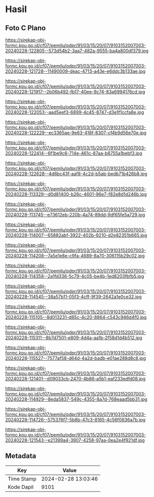 # Hasil

## Foto C Plano

https://sirekap-obj-formc.kpu.go.id/cf07/pemilu/pdpr/91/03/15/20/07/9103152007003-20240228-122805--573d54b2-3aa7-482a-9555-ba4a800df379.jpg

https://sirekap-obj-formc.kpu.go.id/cf07/pemilu/pdpr/91/03/15/20/07/9103152007003-20240228-121728--11490009-deac-4713-a43e-e6ddc3b133ae.jpg

https://sirekap-obj-formc.kpu.go.id/cf07/pemilu/pdpr/91/03/15/20/07/9103152007003-20240228-121917--2b06b492-fb17-40ee-9c74-83a6994176cd.jpg

https://sirekap-obj-formc.kpu.go.id/cf07/pemilu/pdpr/91/03/15/20/07/9103152007003-20240228-122053--aad5eef3-6899-4c45-8747-d3e1f1ccfa8e.jpg

https://sirekap-obj-formc.kpu.go.id/cf07/pemilu/pdpr/91/03/15/20/07/9103152007003-20240228-122229--ec3365ae-9e63-418f-8307-cf4b9d56e70e.jpg

https://sirekap-obj-formc.kpu.go.id/cf07/pemilu/pdpr/91/03/15/20/07/9103152007003-20240228-122414--6f1be9c6-714e-461c-87aa-b8755a1bebf3.jpg

https://sirekap-obj-formc.kpu.go.id/cf07/pemilu/pdpr/91/03/15/20/07/9103152007003-20240228-122628--4d6bc43f-aaf8-4c2d-b5ab-bedb71b426b8.jpg

https://sirekap-obj-formc.kpu.go.id/cf07/pemilu/pdpr/91/03/15/20/07/9103152007003-20240228-113329--d0d81400-b26c-4601-96e7-f82e8d1d246b.jpg

https://sirekap-obj-formc.kpu.go.id/cf07/pemilu/pdpr/91/03/15/20/07/9103152007003-20240228-113745--e73612eb-220b-4a74-89dd-9df65fe5a729.jpg

https://sirekap-obj-formc.kpu.go.id/cf07/pemilu/pdpr/91/03/15/20/07/9103152007003-20240228-114007--65882abf-3922-402b-9210-d2e82351b665.jpg

https://sirekap-obj-formc.kpu.go.id/cf07/pemilu/pdpr/91/03/15/20/07/9103152007003-20240228-114208--7a5e1e8e-c9fa-4689-8a70-306115b29c02.jpg

https://sirekap-obj-formc.kpu.go.id/cf07/pemilu/pdpr/91/03/15/20/07/9103152007003-20240228-114358--2a1fd336-5c79-4c05-be4b-1ed8203fbfb5.jpg

https://sirekap-obj-formc.kpu.go.id/cf07/pemilu/pdpr/91/03/15/20/07/9103152007003-20240228-114545--38a57b11-05f3-4cff-9f39-2642a1e0ce32.jpg

https://sirekap-obj-formc.kpu.go.id/cf07/pemilu/pdpr/91/03/15/20/07/9103152007003-20240228-115105--8d013231-d85c-4c20-8864-c543c946d4f0.jpg

https://sirekap-obj-formc.kpu.go.id/cf07/pemilu/pdpr/91/03/15/20/07/9103152007003-20240228-115311--8b7d7501-e809-4d4a-aa1b-2f58d1d4b512.jpg

https://sirekap-obj-formc.kpu.go.id/cf07/pemilu/pdpr/91/03/15/20/07/9103152007003-20240228-115527--7577af58-d64d-4a2d-badb-e01ae288d8c8.jpg

https://sirekap-obj-formc.kpu.go.id/cf07/pemilu/pdpr/91/03/15/20/07/9103152007003-20240228-121401--d09033cb-2470-4b86-a5b1-eaf233edfd08.jpg

https://sirekap-obj-formc.kpu.go.id/cf07/pemilu/pdpr/91/03/15/20/07/9103152007003-20240228-114929--8eda5837-549c-4355-8a7d-768eaad5bb31.jpg

https://sirekap-obj-formc.kpu.go.id/cf07/pemilu/pdpr/91/03/15/20/07/9103152007003-20240228-114726--575376f7-5b8b-47c3-8165-4c56f0636a7b.jpg

https://sirekap-obj-formc.kpu.go.id/cf07/pemilu/pdpr/91/03/15/20/07/9103152007003-20240228-121543--e21399a4-3907-4258-97aa-0ea2e4f921df.jpg


## Metadata

| Key        | Value               |
| ---------- | ------------------- |
| Time Stamp | 2024-02-28 13:03:46 |
| Kode Dapil | 9101                |



